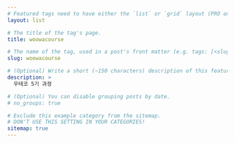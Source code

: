 ```yaml
---
# Featured tags need to have either the `list` or `grid` layout (PRO only).
layout: list

# The title of the tag's page.
title: woowacourse

# The name of the tag, used in a post's front matter (e.g. tags: [<slug>]).
slug: woowacourse

# (Optional) Write a short (~150 characters) description of this featured tag.
description: >
  우테코 5기 과정

# (Optional) You can disable grouping posts by date.
# no_groups: true

# Exclude this example category from the sitemap.
# DON'T USE THIS SETTING IN YOUR CATEGORIES!
sitemap: true
---
```

